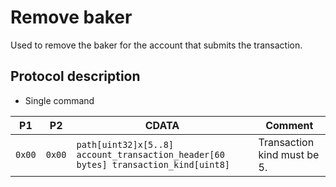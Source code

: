 # Remove baker

Used to remove the baker for the account that submits the transaction.

## Protocol description

* Single command

| P1 | P2 | CDATA | Comment |
|--------|-----|-------------|----|
| `0x00` | `0x00` | `path[uint32]x[5..8] account_transaction_header[60 bytes] transaction_kind[uint8]` | Transaction kind must be 5. |
